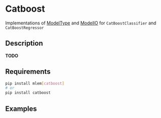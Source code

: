 # Catboost

Implementations of [ModelType](/doc/object-reference/mlem-abcs#modeltype) and
[ModelIO](/doc/object-reference/mlem-abcs#modelio) for `CatBoostClassifier` and
`CatBoostRegressor`

## Description

**TODO**

## Requirements

```bash
pip install mlem[catboost]
# or
pip install catboost
```

## Examples

```python

```
